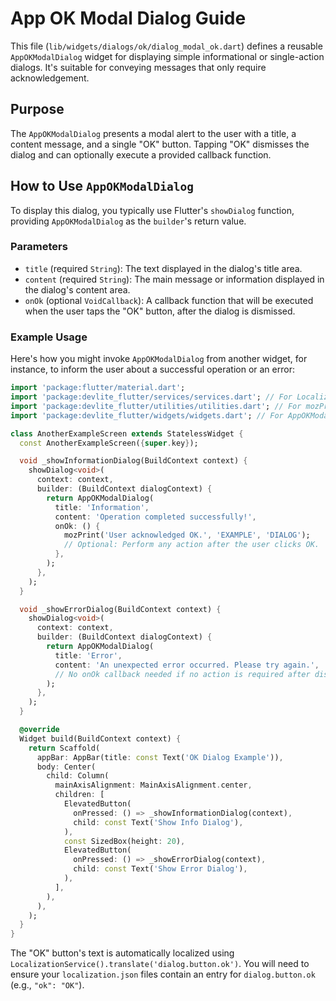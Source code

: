 # App OK Modal Dialog Guide

This file (`lib/widgets/dialogs/ok/dialog_modal_ok.dart`) defines a reusable `AppOKModalDialog` widget for displaying simple informational or single-action dialogs. It's suitable for conveying messages that only require acknowledgement.

## Purpose

The `AppOKModalDialog` presents a modal alert to the user with a title, a content message, and a single "OK" button. Tapping "OK" dismisses the dialog and can optionally execute a provided callback function.

## How to Use `AppOKModalDialog`

To display this dialog, you typically use Flutter's `showDialog` function, providing `AppOKModalDialog` as the `builder`'s return value.

### Parameters

- `title` (required `String`): The text displayed in the dialog's title area.
- `content` (required `String`): The main message or information displayed in the dialog's content area.
- `onOk` (optional `VoidCallback`): A callback function that will be executed when the user taps the "OK" button, after the dialog is dismissed.

### Example Usage

Here's how you might invoke `AppOKModalDialog` from another widget, for instance, to inform the user about a successful operation or an error:

```dart
import 'package:flutter/material.dart';
import 'package:devlite_flutter/services/services.dart'; // For LocalizationService
import 'package:devlite_flutter/utilities/utilities.dart'; // For mozPrint
import 'package:devlite_flutter/widgets/widgets.dart'; // For AppOKModalDialog (via export)

class AnotherExampleScreen extends StatelessWidget {
  const AnotherExampleScreen({super.key});

  void _showInformationDialog(BuildContext context) {
    showDialog<void>(
      context: context,
      builder: (BuildContext dialogContext) {
        return AppOKModalDialog(
          title: 'Information',
          content: 'Operation completed successfully!',
          onOk: () {
            mozPrint('User acknowledged OK.', 'EXAMPLE', 'DIALOG');
            // Optional: Perform any action after the user clicks OK.
          },
        );
      },
    );
  }

  void _showErrorDialog(BuildContext context) {
    showDialog<void>(
      context: context,
      builder: (BuildContext dialogContext) {
        return AppOKModalDialog(
          title: 'Error',
          content: 'An unexpected error occurred. Please try again.',
          // No onOk callback needed if no action is required after dismissal.
        );
      },
    );
  }

  @override
  Widget build(BuildContext context) {
    return Scaffold(
      appBar: AppBar(title: const Text('OK Dialog Example')),
      body: Center(
        child: Column(
          mainAxisAlignment: MainAxisAlignment.center,
          children: [
            ElevatedButton(
              onPressed: () => _showInformationDialog(context),
              child: const Text('Show Info Dialog'),
            ),
            const SizedBox(height: 20),
            ElevatedButton(
              onPressed: () => _showErrorDialog(context),
              child: const Text('Show Error Dialog'),
            ),
          ],
        ),
      ),
    );
  }
}
```

The "OK" button's text is automatically localized using `LocalizationService().translate('dialog.button.ok')`. You will need to ensure your `localization.json` files contain an entry for `dialog.button.ok` (e.g., `"ok": "OK"`).

